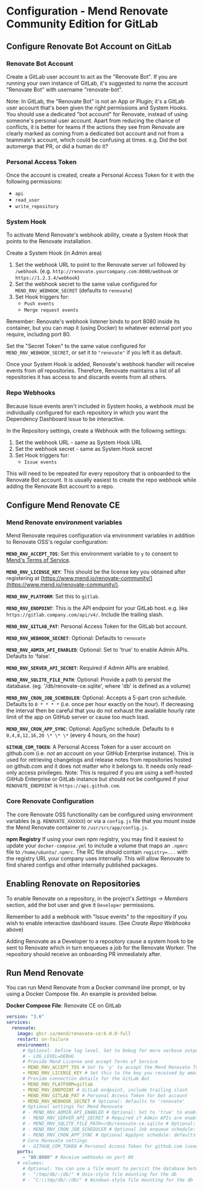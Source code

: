 # Configuration - Mend Renovate Community Edition for GitLab

## Configure Renovate Bot Account on GitLab

### Renovate Bot Account

Create a GitLab user account to act as the "Renovate Bot".
If you are running your own instance of GitLab, it's suggested to name the account "Renovate Bot" with username "renovate-bot".

Note: In GitLab, the "Renovate Bot" is not an App or Plugin; it's a GitLab user account that's been given the right permissions and System Hooks.
You should use a dedicated "bot account" for Renovate, instead of using someone's personal user account.
Apart from reducing the chance of conflicts, it is better for teams if the actions they see from Renovate are clearly marked as coming from a dedicated bot account and not from a teammate's account, which could be confusing at times.
e.g. Did the bot automerge that PR, or did a human do it?

### Personal Access Token

Once the account is created, create a Personal Access Token for it with the following permissions:
  * `api`
  * `read_user`
  * `write_repository`

### System Hook

To activate Mend Renovate's webhook ability, create a System Hook that points to the Renovate installation.

Create a System Hook (in Admin area)

1. Set the webhook URL to point to the Renovate server url followed by `/webhook`. (e.g. `http://renovate.yourcompany.com:8080/webhook` or `https://1.2.3.4/webhook`)
2. Set the webhook secret to the same value configured for `MEND_RNV_WEBHOOK_SECRET` (defaults to `renovate`)
3. Set Hook triggers for:
   * `Push events`
   * `Merge request events`

Remember: Renovate's webhook listener binds to port 8080 inside its container, but you can map it (using Docker) to whatever external port you require, including port 80.

Set the "Secret Token" to the same value configured for `MEND_RNV_WEBHOOK_SECRET`, or set it to `"renovate"` if you left it as default.

Once your System Hook is added, Renovate's webhook handler will receive events from _all_ repositories.
Therefore, Renovate maintains a list of all repositories it has access to and discards events from all others.

### Repo Webhooks

Because Issue events aren't included in System hooks, a webhook must be individually configured for each repository in which you want the Dependency Dashboard issue to be interactive.

In the Repository settings, create a Webhook with the following settings:
1. Set the webhook URL - same as System Hook URL
2. Set the webhook secret - same as System Hook secret
3. Set Hook triggers for:
    * `Issue events`

This will need to be repeated for every repository that is onboarded to the Renovate Bot account.
It is usually easiest to create the repo webhook while adding the Renovate Bot account to a repo.


## Configure Mend Renovate CE

### Mend Renovate environment variables

Mend Renovate requires configuration via environment variables in addition to Renovate OSS's regular configuration:

**`MEND_RNV_ACCEPT_TOS`**: Set this environment variable to `y` to consent to [Mend's Terms of Service](https://www.mend.io/terms-of-service/).

**`MEND_RNV_LICENSE_KEY`**: This should be the license key you obtained after registering at [https://www.mend.io/renovate-community/](https://www.mend.io/renovate-community/).

**`MEND_RNV_PLATFORM`**: Set this to `gitlab`.

**`MEND_RNV_ENDPOINT`**: This is the API endpoint for your GitLab host. e.g. like `https://gitlab.company.com/api/v4/`. Include the trailing slash.

**`MEND_RNV_GITLAB_PAT`**: Personal Access Token for the GitLab bot account.

**`MEND_RNV_WEBHOOK_SECRET`**: Optional: Defaults to `renovate`

**`MEND_RNV_ADMIN_API_ENABLED`**: Optional: Set to 'true' to enable Admin APIs. Defaults to 'false'.

**`MEND_RNV_SERVER_API_SECRET`**: Required if Admin APIs are enabled.

**`MEND_RNV_SQLITE_FILE_PATH`**: Optional: Provide a path to persist the database. (eg. '/db/renovate-ce.sqlite', where 'db' is defined as a volume)

**`MEND_RNV_CRON_JOB_SCHEDULER`**: Optional: Accepts a 5-part cron schedule. Defaults to `0 * * * *` (i.e. once per hour exactly on the hour). If decreasing the interval then be careful that you do not exhaust the available hourly rate limit of the app on GitHub server or cause too much load.

**`MEND_RNV_CRON_APP_SYNC`**: Optional: AppSync schedule. Defaults to `0 0,4,8,12,16,20 \* \* \*` (every 4 hours, on the hour)

**`GITHUB_COM_TOKEN`**: A Personal Access Token for a user account on github.com (i.e. _not_ an account on your GitHub Enterprise instance). This is used for retrieving changelogs and release notes from repositories hosted on github.com and it does not matter who it belongs to. It needs only read-only access privileges. Note: This is required if you are using a self-hosted GitHub Enterprise or GitLab instance but should not be configured if your `RENOVATE_ENDPOINT` is `https://api.github.com`.

### Core Renovate Configuration

The core Renovate OSS functionality can be configured using environment variables (e.g. `RENOVATE_XXXXXX`) or via a `config.js` file that you mount inside the Mend Renovate container to `/usr/src/app/config.js`.

**npm Registry** If using your own npm registry, you may find it easiest to update your `docker-compose.yml` to include a volume that maps an `.npmrc` file to `/home/ubuntu/.npmrc`. The RC file should contain `registry=...` with the registry URL your company uses internally. This will allow Renovate to find shared configs and other internally published packages.

## Enabling Renovate on Repositories

To enable Renovate on a repository, in the project's _Settings -> Members_ section, add the bot user and give it `Developer` permissions.

Remember to add a webhook with "Issue events" to the repository if you wish to enable interactive dashboard issues. (See _Create Repo Webhooks_ above)

Adding Renovate as a Developer to a repository cause a system hook to be sent to Renovate which in turn enqueues a job for the Renovate Worker.
The repository should receive an onboarding PR immediately after.

## Run Mend Renovate

You can run Mend Renovate from a Docker command line prompt, or by using a Docker Compose file. An example is provided below.

**Docker Compose File**: Renovate CE on GitLab

```yaml
version: "3.6"
services:
  renovate:
    image: ghcr.io/mend/renovate-ce:6.0.0-full
    restart: on-failure
    environment:
      # Optional: Define log level. Set to Debug for more verbose output
      # - LOG_LEVEL=DEBUG
      # Provide Mend License and accept Terms of Service
      - MEND_RNV_ACCEPT_TOS # Set to 'y' to accept the Mend Renovate Terms of Service
      - MEND_RNV_LICENSE_KEY # Set this to the key you received by email
      # Provide connection details for the GitLab Bot
      - MEND_RNV_PLATFORM=gitlab
      - MEND_RNV_ENDPOINT # GitLab endpoint, include trailing slash
      - MEND_RNV_GITLAB_PAT # Personal Access Token for bot account
      - MEND_RNV_WEBHOOK_SECRET # Optional: defaults to 'renovate'
      # Optional settings for Mend Renovate
      # - MEND_RNV_ADMIN_API_ENABLED # Optional: Set to 'true' to enable Admin APIs. Defaults to 'false'.
      # - MEND_RNV_SERVER_API_SECRET # Required if Admin APIs are enabled
      # - MEND_RNV_SQLITE_FILE_PATH=/db/renovate-ce.sqlite # Optional: Provide a path to persist the database. Needs 'db' volume defined (below).
      # - MEND_RNV_CRON_JOB_SCHEDULER # Optional Job enqueue schedule: defaults to '0 * * * *' (hourly, on the hour)
      # - MEND_RNV_CRON_APP_SYNC # Optional AppSync schedule: defaults to '0 0,4,8,12,16,20 * * *' (every 4 hours, on the hour)
      # Core Renovate settings
      # - GITHUB_COM_TOKEN # Personal Access Token for github.com (used for retrieving changelogs)
    ports:
      - "80:8080" # Receive webhooks on port 80
    # volumes:
      # Optional: You can use a file mount to persist the database between sessions
      # - "/tmp/db/:/db/" # Unix-style file mounting for the db
      # - "C:\\tmp/db/:/db/" # Windows-style file mounting for the db
```